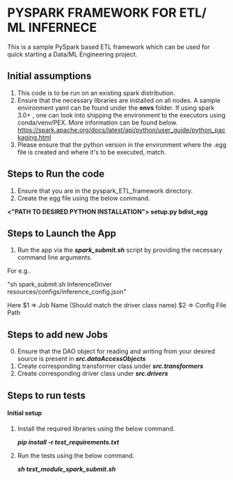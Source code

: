 # PYSPARK FRAMEWORK  FOR ETL/ ML INFERNECE

This is a sample PySpark based ETL framework which can be used for quick starting a Data/ML Engineering project.

## Initial assumptions

1. This code is to be run on an existing spark distribution.
2. Ensure that the necessary libraries are installed on all nodes. A sample environment yaml can be found under the 
**envs** folder. If using spark 3.0+ , one can look into shipping the environment to the 
executors using conda/venv/PEX. More information can be found below.
https://spark.apache.org/docs/latest/api/python/user_guide/python_packaging.html
3. Please ensure that the python version in the environment where the .egg file is created and where it's to be executed, 
match.


## Steps to Run the code

1. Ensure that you are in the pyspark_ETL_framework directory.
2. Create the egg file using the below command.

**<"PATH TO DESIRED PYTHON INSTALLATION"> setup.py bdist_egg**


## Steps to Launch the App

1. Run the app via the **_spark_submit.sh_** script by providing the necessary command line arguments.

For e.g..

"sh spark_submit.sh InferenceDriver resources/configs/inference_config.json"

Here
$1 => Job Name (Should match the driver class name)
$2 => Config File Path


## Steps to add new Jobs

0. Ensure that the DAO object for reading and writing from your desired source is present in _**src.dataAccessObjects**_
1. Create corresponding transformer class under **_src.transformers_**
2. Create corresponding driver class under **_src.drivers_**

## Steps to run tests

#### Initial setup

1. Install the required libraries using the below command.

   **_pip install -r test_requirements.txt_**

2. Run the tests using the below command.

   **_sh test_module_spark_submit.sh_** 